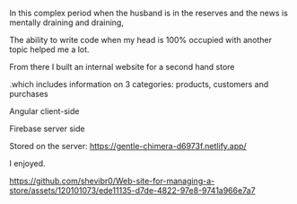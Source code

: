 In this complex period when the husband is in the reserves and the news is mentally draining and draining,

The ability to write code when my head is 100% occupied with another topic helped me a lot.

From there I built an internal website for a second hand store

.which includes information on 3 categories: products, customers and purchases

Angular client-side

Firebase server side

Stored on the server:
https://gentle-chimera-d6973f.netlify.app/

I enjoyed.

https://github.com/shevibr0/Web-site-for-managing-a-store/assets/120101073/ede11135-d7de-4822-97e8-9741a966e7a7

